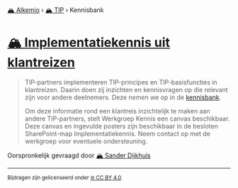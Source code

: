 [🏔️ Alkemio](https://welcome.alkem.io/) › [🏔️ TIP](https://alkem.io/tip/dashboard) › Kennisbank
# [🏔️ Implementatiekennis uit klantreizen](https://alkem.io/tip/collaboration/implementatiekennis-617)
>TIP-partners implementeren TIP-principes en TIP-basisfuncties in klantreizen. Daarin doen zij inzichten en kennisvragen op die relevant zijn voor andere deelnemers. Deze nemen we op in de [kennisbank](https://alkem.io/tip/knowledge-base).
>
>Om deze informatie rond een klantreis inzichtelijk te maken aan andere TIP-partners, stelt Werkgroep Kennis een canvas beschikbaar. Deze canvas en ingevulde posters zijn beschikbaar in de besloten SharePoint-map Implementatiekennis. Neem contact op met de werkgroep voor eventuele ondersteuning.

Oorspronkelijk gevraagd door [🏔️ Sander Dijkhuis](https://alkem.io/user/sander-dijkhuis-3912)
* * *
<small>Bijdragen zijn gelicenseerd onder [🌐 CC BY 4.0](https://creativecommons.org/licenses/by/4.0/deed.nl).</small>
